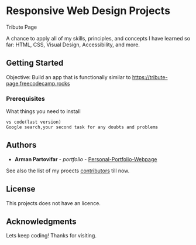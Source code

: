 # Responsive Web Design Projects

Tribute Page 

A chance to apply all of my skills, principles, and concepts I have learned so far: HTML, CSS, Visual Design, Accessibility, and more.


## Getting Started

Objective: Build an app that is functionally similar to https://tribute-page.freecodecamp.rocks

### Prerequisites

What things you need to install 

```
vs code(last version)
Google search,your second task for any doubts and problems
```

## Authors

* **Arman Partovifar** - *portfolio* - [Personal-Portfolio-Webpage
](https://github.com/armanpartovi/Personal-Portfolio-Webpage)

See also the list of my proects [contributors](https://github.com/armanpartovi?tab=repositories) till now.

## License

This projects does not have an licence.

## Acknowledgments

Lets keep coding! Thanks for visiting.
